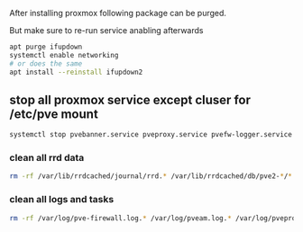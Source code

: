 After installing proxmox following package can be purged.

But make sure to re-run service anabling afterwards

```bash
apt purge ifupdown
systemctl enable networking
# or does the same
apt install --reinstall ifupdown2
```



## stop all proxmox service except cluser for /etc/pve mount

```bash
systemctl stop pvebanner.service pveproxy.service pvefw-logger.service pve-firewall.service pve-ha-lrm.service pve-ha-crm.service pvestatd.service pve-daily-update.timer pvenetcommit.service pvescheduler.service pve-storage.target
```

### clean all rrd data

```bash
rm -rf /var/lib/rrdcached/journal/rrd.* /var/lib/rrdcached/db/pve2-*/*
```

### clean all logs and tasks

```bash
rm -rf /var/log/pve-firewall.log.* /var/log/pveam.log.* /var/log/pveproxy/access.log.* ; find /var/log/pve/tasks -type f -exec rm "{}" \; ; > /var/log/pve-firewall.log ; > /var/log/pveam.log ; > /var/log/pveproxy/access.log
```
